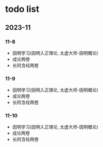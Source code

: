 # todo list

## 2023-11

### 11-8
- 因明学习(因明入正理论, 太虚大师-因明概论)
- 成论两卷
- 长阿含经两卷

### 11-9
- 因明学习(因明入正理论, 太虚大师-因明概论)
- 成论两卷
- 长阿含经两卷

### 11-10
- 因明学习(因明入正理论, 太虚大师-因明概论)
- 成论两卷
- 长阿含经两卷


